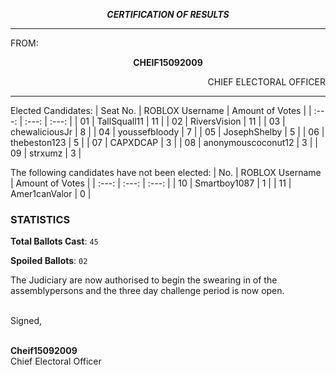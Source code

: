 <p align="center"><b><i>
CERTIFICATION OF RESULTS
</b></i>

---

FROM:
<p align="center"><b>		CHEIF15092009			</b>
<p align="right">		CHIEF ELECTORAL OFFICER

----

Elected Candidates:
| Seat No. | ROBLOX Username | Amount of Votes |
| :---: | :---: | :---: |
| 01	| TallSquall11 | 11 |
| 02  | RiversVision | 11 |
| 03  | chewaliciousJr | 8 |
| 04  | youssefbloody | 7 | 
| 05  | JosephShelby | 5 |
| 06  | thebeston123 | 5 |
| 07  | CAPXDCAP | 3 |
| 08  | anonymouscoconut12 | 3 |
| 09  | strxumz | 3 |

The following candidates have not been elected:
| No. | ROBLOX Username | Amount of Votes |
| :---: | :---: | :---: |
| 10  | Smartboy1087 | 1 |
| 11  | Amer1canValor | 0 |

### STATISTICS
**Total Ballots Cast**: `45`

**Spoiled Ballots**: `02`

The Judiciary are now authorised to begin the swearing in of the assemblypersons and the three day challenge period is now open.

<br> Signed,

<br> **Cheif15092009**
<br> Chief Electoral Officer